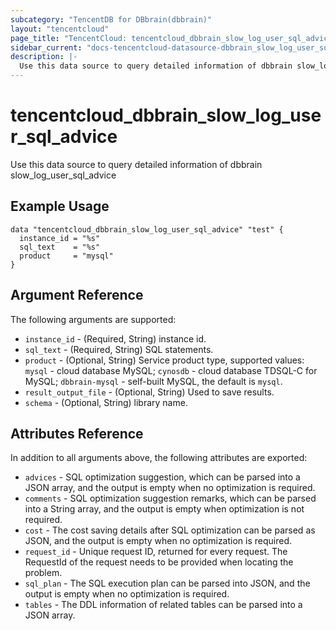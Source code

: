 ```yaml
---
subcategory: "TencentDB for DBbrain(dbbrain)"
layout: "tencentcloud"
page_title: "TencentCloud: tencentcloud_dbbrain_slow_log_user_sql_advice"
sidebar_current: "docs-tencentcloud-datasource-dbbrain_slow_log_user_sql_advice"
description: |-
  Use this data source to query detailed information of dbbrain slow_log_user_sql_advice
---
```


# tencentcloud_dbbrain_slow_log_user_sql_advice

Use this data source to query detailed information of dbbrain slow_log_user_sql_advice

## Example Usage

```hcl
data "tencentcloud_dbbrain_slow_log_user_sql_advice" "test" {
  instance_id = "%s"
  sql_text    = "%s"
  product     = "mysql"
}
```

## Argument Reference

The following arguments are supported:

* `instance_id` - (Required, String) instance id.
* `sql_text` - (Required, String) SQL statements.
* `product` - (Optional, String) Service product type, supported values: `mysql` - cloud database MySQL; `cynosdb` - cloud database TDSQL-C for MySQL; `dbbrain-mysql` - self-built MySQL, the default is `mysql`.
* `result_output_file` - (Optional, String) Used to save results.
* `schema` - (Optional, String) library name.

## Attributes Reference

In addition to all arguments above, the following attributes are exported:

* `advices` - SQL optimization suggestion, which can be parsed into a JSON array, and the output is empty when no optimization is required.
* `comments` - SQL optimization suggestion remarks, which can be parsed into a String array, and the output is empty when optimization is not required.
* `cost` - The cost saving details after SQL optimization can be parsed as JSON, and the output is empty when no optimization is required.
* `request_id` - Unique request ID, returned for every request. The RequestId of the request needs to be provided when locating the problem.
* `sql_plan` - The SQL execution plan can be parsed into JSON, and the output is empty when no optimization is required.
* `tables` - The DDL information of related tables can be parsed into a JSON array.



